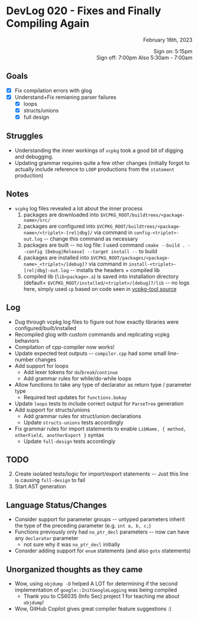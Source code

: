 # DevLog 020 - Fixes and Finally Compiling Again
<div align="right">
February 16th, 2023

Sign on: 5:15pm\
Sign off: 7:00pm
Also 5:30am - 7:00am
</div>

## Goals
- [x] Fix compilation errors with glog
- [x] Understand+Fix remianing parser failures
  - [x] loops
  - [x] structs/unions
  - [x] full design

## Struggles
- Understanding the inner workings of `vcpkg` took a good bit of digging and debugging.
- Updating grammar requires quite a few other changes (initially forgot to actually include reference to `LOOP` productions from the `statement` production)

## Notes
- `vcpkg` log files revealed a lot about the inner process
  1. packages are downloaded into `$VCPKG_ROOT/buildtrees/<package-name>/src/`
  2. packages are configured into `$VCPKG_ROOT/buildtrees/<package-name>/<triplet>-[rel|dbg]/` via command in `config-<triplet>-out.log` -- change this command as necessary
  3. packages are built -- no log file: I used command `cmake --build . --config [Debug|Release] --target install --` to build
  4. packages are installed into `$VCPKG_ROOT/packages/<package-name>_<triplet>/[debug]?` via command in `install-<triplet>-[rel|dbg]-out.log` -- installs the headers + compiled lib
  5. compiled lib (`lib<package>.a`) is saved into installation directory (default= `$VCPKG_ROOT/installed/<triplet>/[debug]?/lib` -- no logs here, simply used `cp` based on code seen in [vcpkg-tool source](https://github.com/microsoft/vcpkg-tool/blob/3e20dcc195bfa7d6c204f95c60c496d33d629eb5/src/vcpkg/install.cpp#L115)

## Log
- Dug through vcpkg log files to figure out how exactly libraries were configured/built/installed
- Recompiled glog with custom commands and replicating vcpkg behaviors
- Compilation of cpp-compiler now works!
- Update expected test outputs -- `compiler.cpp` had some small line-number changes
- Add support for loops
  - Add lexer tokens for `do`/`break`/`continue`
  - Add grammar rules for while/do-while loops
- Allow functions to take any type of declarator as return type / parameter type
  - Required test updates for `functions.bokay`
- Update `loops` tests to include correct output for `ParseTree` generation
- Add support for structs/unions
  - Add grammar rules for struct/union declarations
  - Update `structs-unions` tests accordingly
- Fix grammar rules for import statements to enable `LibName, { method, otherField, anotherExport }` syntax
  - Update `full-design` tests accordingly

## TODO
2. Create isolated tests/logic for import/export statements -- Just this line is causing `full-design` to fail
1. Start AST generation

## Language Status/Changes
- Consider support for parameter groups -- untyped parameters inherit the type of the preceding parameter (e.g. `int a, b, c;`)
- Functions previously only had `no_ptr_decl` parameters -- now can have any `declarator` parameter
  - not sure why it was `no_ptr_decl` initially
- Consider adding support for `enum` statements (and also `goto` statements)

## Unorganized thoughts as they came
- Wow, using `objdump -D` helped A LOT for determining if the second implementation of `google::InitGoogleLogging` was being compiled
  - Thank you to CS6035 (Info Sec) project 1 for teaching me about `objdump`!
- Wow, GitHub Copilot gives great compiler feature suggestions :)